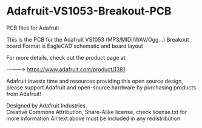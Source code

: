 Adafruit-VS1053-Breakout-PCB
============================

PCB files for Adafruit 


This is the PCB for the Adafruit VS1053 (MP3/MIDI/WAV/Ogg...) Breakout board
Format is EagleCAD schematic and board layout

For more details, check out the product page at

-----> https://www.adafruit.com/product/1381

Adafruit invests time and resources providing this open source design, 
please support Adafruit and open-source hardware by purchasing 
products from Adafruit!

Designed by Adafruit Industries.  
Creative Commons Attribution, Share-Alike license, check license.txt for more information
All text above must be included in any redistribution
